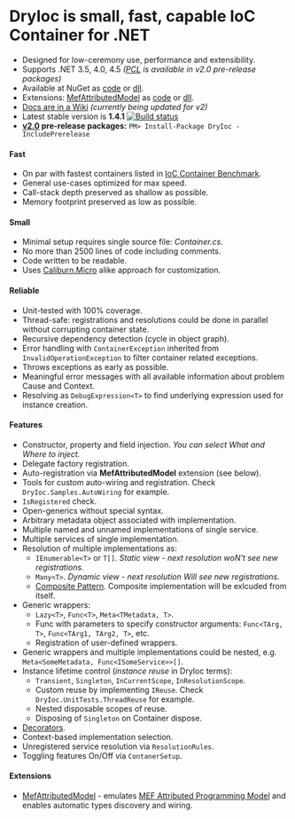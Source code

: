 DryIoc is small, fast, capable IoC Container for .NET
=====================================================

[Autofac]: https://code.google.com/p/autofac/
[MEF]: http://mef.codeplex.com/
[DryIoc]: https://www.nuget.org/packages/DryIoc/
[DryIoc.MefAttributedModel]: https://www.nuget.org/packages/DryIoc.MefAttributedModel/
[DryIoc.dll]: https://www.nuget.org/packages/DryIoc.dll/
[DryIoc.MefAttributedModel.dll]: https://www.nuget.org/packages/DryIoc.MefAttributedModel.dll/
[Wiki]: https://bitbucket.org/dadhi/dryioc/wiki/Home
[MefAttributedModel]: https://bitbucket.org/dadhi/dryioc/wiki/MefAttributedModel
[PCL]: http://msdn.microsoft.com/en-us/library/gg597391(v=vs.110).aspx
[v2.0]: https://bitbucket.org/dadhi/dryioc/wiki/Home

* Designed for low-ceremony use, performance and extensibility.
* Supports .NET 3.5, 4.0, 4.5 _([PCL] is available in v2.0 pre-release packages)_
* Available at NuGet as [code][DryIoc] or [dll][DryIoc.dll].
* Extensions: [MefAttributedModel] as [code][DryIoc.MefAttributedModel] or [dll][DryIoc.MefAttributedModel.dll].
* [Docs are in a Wiki][Wiki] _(currently being updated for v2)_
* Latest stable version is **1.4.1** [![Build status](https://ci.appveyor.com/api/projects/status/jfq01d9wcs4vcwpf/branch/default)](https://ci.appveyor.com/project/MaksimVolkau/dryioc/branch/default)
* __[v2.0] pre-release packages:__ `PM> Install-Package DryIoc -IncludePrerelease`

#### Fast
* On par with fastest containers listed in [IoC Container Benchmark](http://www.palmmedia.de/blog/2011/8/30/ioc-container-benchmark-performance-comparison).
* General use-cases optimized for max speed.
* Call-stack depth preserved as shallow as possible.
* Memory footprint preserved as low as possible.

#### Small
* Minimal setup requires single source file: *Container.cs*. 
* No more than 2500 lines of code including comments.
* Code written to be readable.
* Uses [Caliburn.Micro](http://caliburnmicro.codeplex.com/) alike approach for customization.

#### Reliable
* Unit-tested with 100% coverage.
* Thread-safe: registrations and resolutions could be done in parallel without corrupting container state. 
* Recursive dependency detection (cycle in object graph).
* Error handling with `ContainerException` inherited from `InvalidOperationException` to filter container related exceptions.
* Throws exceptions as early as possible. 
* Meaningful error messages with all available information about problem Cause and Context.
* Resolving as `DebugExpression<T>` to find underlying expression used for instance creation.

#### Features
* Constructor, property and field injection. *You can select What and Where to inject.*
* Delegate factory registration.
* Auto-registration via __MefAttributedModel__ extension (see below).
* Tools for custom auto-wiring and registration. Check `DryIoc.Samples.AutoWiring` for example.
* `IsRegistered` check.
* Open-generics without special syntax.
* Arbitrary metadata object associated with implementation.
* Multiple named and unnamed implementations of single service.
* Multiple services of single implementation.
* Resolution of multiple implementations as:
    * `IEnumerable<T>` or `T[]`. *Static view - next resolution woN't see new registrations.*
    * `Many<T>`. *Dynamic view - next resolution Will see new registrations.*
    *  [Composite Pattern](http://en.wikipedia.org/wiki/Composite_pattern). Composite implementation will be exlcuded from itself.
* Generic wrappers:
    * `Lazy<T>`, `Func<T>`, `Meta<TMetadata, T>`.
    * Func with parameters to specify constructor arguments: `Func<TArg, T>`, `Func<TArg1, TArg2, T>`, etc.
    * Registration of user-defined wrappers.
* Generic wrappers and multiple implementations could be nested, e.g. `Meta<SomeMetadata, Func<ISomeService>>[]`.
* Instance lifetime control (*instance reuse* in DryIoc terms):
    * `Transient`, `Singleton`, `InCurrentScope`, `InResolutionScope`.
    * Custom reuse by implementing `IReuse`. Check `DryIoc.UnitTests.ThreadReuse` for example.
    * Nested disposable scopes of reuse.
    * Disposing of `Singleton` on Container dispose.
* [Decorators](http://en.wikipedia.org/wiki/Decorator_pattern). 
* Context-based implementation selection.
* Unregistered service resolution via `ResolutionRules`.
* Toggling features On/Off via `ContanerSetup`.

#### Extensions
* [MefAttributedModel] - emulates [MEF Attributed Programming Model](http://msdn.microsoft.com/en-us/library/ee155691(v=vs.110).aspx) and enables automatic types discovery and wiring.